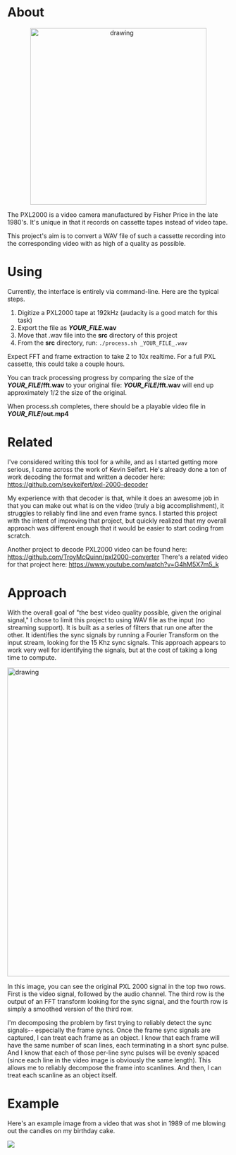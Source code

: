 # About
<center><img src="https://lh3.googleusercontent.com/gkDQXp9fKeEi0k2wiZ1KgMbIVv1kkA5VXrliS_CzkdsFuuAZ4ujG9SWddNy9IN-PO1Zofh5nR2t-2kuN6s-nTA5V7lZfUpeXqfXD9WmZkc3Yh6TJBMQwxrvJJ6W1BHZx64A16mlj6ro=w2400" alt="drawing" width="400"/></center>

The PXL2000 is a video camera manufactured by Fisher Price in the late 1980's.  It's unique in that it records on cassette tapes instead of video tape.  

This project's aim is to convert a WAV file of such a cassette recording into the corresponding video with as high of a quality as possible.  

# Using

Currently, the interface is entirely via command-line. Here are the typical steps.

1) Digitize a PXL2000 tape at 192kHz (audacity is a good match for this task)
2) Export the file as **_YOUR_FILE_.wav**
3) Move that .wav file into the **src** directory of this project
4) From the **src** directory, run: ```./process.sh _YOUR_FILE_.wav```

Expect FFT and frame extraction to take 2 to 10x realtime. For a full PXL cassette, this could take a couple hours.

You can track processing progress by comparing the size of the **_YOUR_FILE_/fft.wav** to your original file: **_YOUR_FILE_/fft.wav** will end up approximately 1/2 the size of the original.

When process.sh completes, there should be a playable video file in **_YOUR_FILE_/out.mp4**

# Related
I've considered writing this tool for a while, and as I started getting more serious, I came across the work of Kevin Seifert.  He's already done a ton of work decoding the format and written a decoder here: https://github.com/sevkeifert/pxl-2000-decoder

My experience with that decoder is that, while it does an awesome job in that you can make out what is on the video (truly a big accomplishment), it struggles to reliably find line and even frame syncs.  I started this project with the intent of improving that project, but quickly realized that my overall approach was different enough that it would be easier to start coding from scratch.

Another project to decode PXL2000 video can be found here: https://github.com/TroyMcQuinn/pxl2000-converter
There's a related video for that project here: https://www.youtube.com/watch?v=G4hM5X7m5_k

# Approach
With the overall goal of "the best video quality possible, given the original signal," I chose to limit this project to using WAV file as the input (no streaming support).  It is built as a series of filters that run one after the other.  It identifies the sync signals by running a Fourier Transform on the input stream, looking for the 15 Khz sync signals.  This approach appears to work very well for identifying the signals, but at the cost of taking a long time to compute.  

<img src = "https://lh3.googleusercontent.com/vpamQgvN8O4BGH_ZMDXHTlYOKkiC5LmV04jL0JX9soZ0GsEOrAUsB9fu5cxOUzeOjNgYVGwJiMfYvJJmOipRUszqnql0xD53m6YFmqYTz3IBLydKpZhIaJhJFER5lLIjsCE2O4sA4AM=w2400" alt="drawing" width="700"/>

In this image, you can see the original PXL 2000 signal in the top two rows.  First is the video signal, followed by the audio channel.  The third row is the output of an FFT transform looking for the sync signal, and the fourth row is simply a smoothed version of the third row.

I'm decomposing the problem by first trying to reliably detect the sync signals-- especially the frame syncs.  Once the frame sync signals are captured, I can treat each frame as an object.  I know that each frame will have the same number of scan lines, each terminating in a short sync pulse.  And I know that each of those per-line sync pulses will be evenly spaced (since each line  in the video image is obviously the same length).  This allows me to reliably decompose the frame into scanlines.  And then, I can treat each scanline as an object itself.  

# Example

Here's an example image from a video that was shot in 1989 of me blowing out the candles on my birthday cake.

<img src = "https://lh3.googleusercontent.com/d/1gra2PAASm0H3xcyAkXx1sEn8QqMGRugY=s420?authuser=0">


